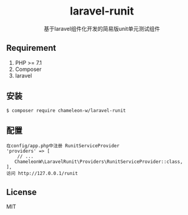 <h1 align="center"> laravel-runit </h1>

<p align="center"> 基于laravel组件化开发的简易版unit单元测试组件 </p>

## Requirement
1. PHP >= 7.1
2. Composer
3. laravel

## 安装

```shell
$ composer require chameleon-w/laravel-runit
```

## 配置
    在config/app.php中注册 RunitServiceProvider
    'providers' => [
        // ...
       ChameleonW\LaravelRunit\Providers\RunitServiceProvider::class,
    ],
    访问 http://127.0.0.1/runit
## License

MIT